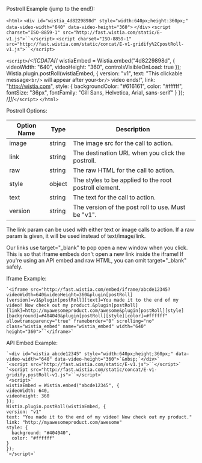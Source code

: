 Postroll Example (jump to the end!):

`<html>`
`<div id="wistia_4d8229898d" style="width:640px;height:360px;" data-video-width="640" data-video-height="360">`&nbsp;`</div>`
`<script charset="ISO-8859-1" src="http://fast.wistia.com/static/E-v1.js">``</script>`
`<script charset="ISO-8859-1" src="http://fast.wistia.com/static/concat/E-v1-gridify%2CpostRoll-v1.js">``</script>`

`<script>`/*<![CDATA[*/
wistiaEmbed = Wistia.embed("4d8229898d", {
    videoWidth: "640",
    videoHeight: "360",
    controlsVisibleOnLoad: true
});
Wistia.plugin.postRoll(wistiaEmbed, {
    version: "v1",
    text: "This clickable message`<br/>` will appear after your`<br/>` video ends!",
    link: "http://wistia.com",
    style: {
    backgroundColor: "#616161",
    color: "#ffffff",
    fontSize: "36px",
    fontFamily: "Gill Sans, Helvetica, Arial, sans-serif"
    }
});
/*]]*/`</script>`
`</html>`

Postroll Options:

 | Option Name | Type   | Description                                             |
 | ----------- | ----   | ---------------------------------------------------------
 | image       | string | The image src for the call to action.                     | 
 | link        | string | The destination URL when you click the postroll.          | 
 | raw         | string | The raw HTML for the call to action.                      | 
 | style       | object | The styles to be applied to the root postroll element.    | 
 | text        | string | The text for the call to action.                          | 
 | version     | string | The version of the post roll to use. Must be "v1".        | 

The link param can be used with either text or image calls to action. If a raw param 
is given, it will be used instead of text/image/link.

Our links use target="_blank" to pop open a new window when you click. This is so that iframe embeds don't open a new link inside the iframe! If you're using an API embed and raw HTML, you can omit target="_blank" safely.

Iframe Example:

    `<iframe src="http://fast.wistia.com/embed/iframe/abcde12345?videoWidth=640&videoHeight=360&plugin[postRoll][version]=v1&plugin[postRoll][text]=You made it to the end of my video! Now check out my product.&plugin[postRoll][link]=http://myawesomeproduct.com/awesome&plugin[postRoll][style][background]=#404040&plugin[postRoll][style][color]=#ffffff" allowtransparency="true" frameborder="0" scrolling="no" class="wistia_embed" name="wistia_embed" width="640" height="360">``</iframe>`

API Embed Example:

    `<div id="wistia_abcde12345" style="width:640px;height;360px;" data-video-width="640" data-video-height="360">`&nbsp;`</div>`
    `<script src="http://fast.wistia.com/static/E-v1.js">``</script>`
    `<script src="http://fast.wistia.com/static/concat/E-v1-gridify,postRoll-v1.js">``</script>`
    `<script>`
    wistiaEmbed = Wistia.embed("abcde12345", {
    videoWidth: 640,
    videoHeight: 360
    });
    Wistia.plugin.postRoll(wistiaEmbed, {
    version: "v1"
    text: "You made it to the end of my video! Now check out my product."
    link: "http://myawesomeproduct.com/awesome"
    style: {
      background: "#404040",
      color: "#ffffff"
    }
    });
    `</script>`
